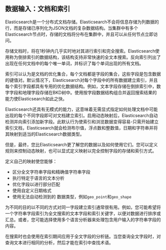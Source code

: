 ##  数据输入：文档和索引

Elasticsearch是一个分布式文档存储。Elasticsearch不会将信息存储为列数据的行，而是存储已序列化为JSON文档的复杂数据结构。当集群中有多个Elasticsearch节点时，存储的文档将分布在集群中，并且可以从任何节点立即访问。

存储文档时，将在1秒钟内几乎实时地对其进行索引和完全搜索。Elasticsearch使用称为倒排索引的数据结构，该结构支持非常快速的全文本搜索。反向索引列出了出现在任何文档中的每个唯一单词，并标识了每个单词出现的所有文档。

索引可以认为是文档的优化集合，每个文档都是字段的集合，这些字段是包含数据的键值对。默认情况下，Elasticsearch对每个字段中的所有数据建立索引，并且每个索引字段都具有专用的优化数据结构。例如，文本字段存储在倒排索引中，数字字段和地理字段存储在BKD树中。使用按字段数据结构组合并返回搜索结果的能力使Elasticsearch如此之快。

Elasticsearch还具有无模式的能力，这意味着无需显式指定如何处理文档中可能出现的每个不同字段即可对文档建立索引。启用动态映射后，Elasticsearch自动检测并向索引添加新字段。此默认行为使索引和浏览数据变得容易-只需开始建立索引文档，Elasticsearch就会检测布尔值，浮点数和整数值，日期和字符串并将其映射到适当的Elasticsearch数据类型。

但是，最终，您比Elasticsearch更了解您的数据以及如何使用它们。您可以定义规则来控制动态映射，也可以显式定义映射以完全控制字段的存储和索引方式。

定义自己的映射使您能够：

- 区分全文字符串字段和精确值字符串字段
- 执行特定于语言的文本分析
- 优化字段以进行部分匹配
- 使用自定义日期格式
- 使用无法自动检测到的 数据类型，例如`geo_point`和`geo_shape`

为不同的目的以不同的方式对同一字段建立索引通常很有用。例如，您可能希望将一个字符串字段索引为全文搜索的文本字段和索引关键字，以便对数据进行排序或汇总。或者，您可能选择使用多个语言分析器来处理包含用户输入的字符串字段的内容。

在搜索时也会使用在索引期间应用于全文字段的分析链。当您查询全文字段时，对查询文本进行相同的分析，然后才能在索引中查找术语。